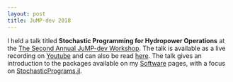 ```yaml
---
layout: post
title: JuMP-dev 2018
---
```


I held a talk titled **Stochastic Programming for Hydropower Operations** at the [The Second Annual JuMP-dev Workshop](https://www.juliaopt.org/meetings/bordeaux2018/). The talk is available as a live recording on [Youtube](https://www.youtube.com/watch?v=fy81-fRFnfY) and can also be read [here](/publications/jumpdev_2018/presentation.pdf). The talk gives an introduction to the packages available on my [Software](/software/) pages, with a focus on [StochasticPrograms.jl](/software/stochasticprograms).
